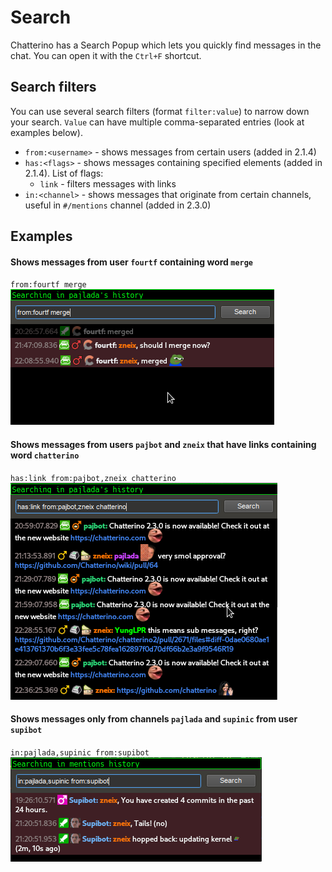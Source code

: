 # Search

Chatterino has a Search Popup which lets you quickly find messages in the chat. You can open it with the `Ctrl+F` shortcut.

## Search filters

You can use several search filters (format `filter:value`) to narrow down your search. `Value` can have multiple comma-separated entries (look at examples below).

- `from:<username>` - shows messages from certain users (added in 2.1.4)
- `has:<flags>` - shows messages containing specified elements (added in 2.1.4). List of flags:
    - `link` - filters messages with links
- `in:<channel>` - shows messages that originate from certain channels, useful in `#/mentions` channel (added in 2.3.0)


## Examples

#### Shows messages from user `fourtf` containing word `merge`  
`from:fourtf merge`  
![from:fourtf merge](images/search/example1.png)

#### Shows messages from users `pajbot` and `zneix` that have links containing word `chatterino`  
`has:link from:pajbot,zneix chatterino`  
![has:link from:pajbot,zneix chatterino](images/search/example2.png)

#### Shows messages only from channels `pajlada` and `supinic` from user `supibot`  
`in:pajlada,supinic from:supibot`  
![`in:pajlada,supinic from:supibot`](images/search/example3.png)

